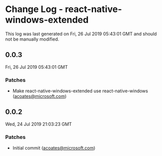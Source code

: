 # Change Log - react-native-windows-extended

This log was last generated on Fri, 26 Jul 2019 05:43:01 GMT and should not be manually modified.

## 0.0.3
Fri, 26 Jul 2019 05:43:01 GMT

### Patches

- Make react-native-windows-extended use react-native-windows (acoates@microsoft.com)

## 0.0.2
Wed, 24 Jul 2019 21:03:23 GMT

### Patches

- Initial commit (acoates@microsoft.com)
